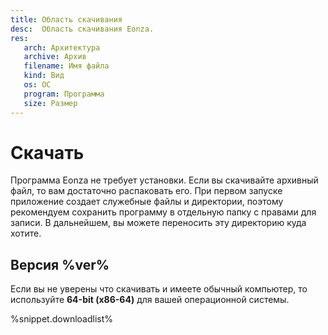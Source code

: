 ```yaml
---
title: Область скачивания
desc:  Область скачивания Eonza.
res:
   arch: Архитектура
   archive: Архив
   filename: Имя файла
   kind: Вид
   os: ОС
   program: Программа
   size: Размер
---
```

# Скачать

Программа Eonza не требует установки. Если вы скачивайте архивный файл, то вам достаточно распаковать его. При первом запуске приложение создает служебные файлы и директории, поэтому рекомендуем сохранить программу в отдельную папку с правами для записи. В дальнейшем, вы можете переносить эту директорию куда хотите.

## Версия %ver%

Если вы не уверены что скачивать и имеете обычный компьютер, то используйте **64-bit (x86-64)** для вашей операционной системы.

%snippet.downloadlist%

<!--## Бета-версия %betaver%

%snippet.downloadbeta%
-->
